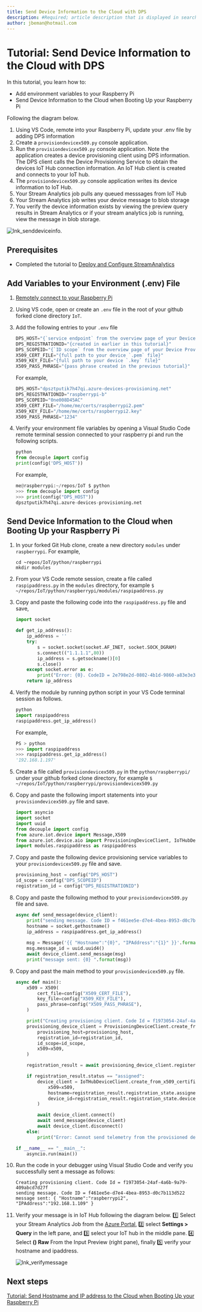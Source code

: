 ```yaml
---
title: Send Device Information to the Cloud with DPS
description: #Required; article description that is displayed in search results. 
author: jbeman@hotmail.com
---
```


# Tutorial: Send Device Information to the Cloud with DPS

In this tutorial, you learn how to:

- Add environment variables to your Raspberry Pi
- Send Device Information to the Cloud when Booting Up your Raspberry Pi

Following the diagram below.

1. Using VS Code, remote into your Raspberry Pi, update your .env file by adding DPS information
1. Create a `provisiondevicex509.py` console application.
1. Run the `provisiondevicex509.py` console application. Note the application creates a device provisioning client using DPS information.  The DPS client calls the Device Provisioning Service to obtain the devices IoT Hub connection information. An IoT Hub client is created and connects to your IoT hub.
1. The `provisiondevicex509.py` console application writes its device information to IoT Hub.
1. Your Stream Analytics job pulls any queued messsages from IoT Hub
1. Your Stream Analytics job writes your device message to blob storage
1. You verify the device information exists by viewing the preview query results in Stream Analytics or if your stream analytics job is running, view the message in blob storage.

![lnk_senddeviceinfo].

## Prerequisites

- Completed the tutorial to [Deploy and Configure StreamAnalytics](tutorial-deploystreamtostorage.md)

## Add Variables to your Environment (.env) File

1. [Remotely connect to your Raspberry Pi](tutorial-rasp-connect.md#set-up-remote-ssh-with-visual-studio-code)
1. Using VS code, open or create an `.env` file in the root of your github forked clone directory `IoT`.
1. Add the following entries to your `.env` file

    ```python
    DPS_HOST="{`service endpoint` from the overview page of your Device Provisioning Service}"
    DPS_REGISTRATIONID="{created in earlier in this tutorial}"
    DPS_SCOPEID="{`ID scope` from the overview page of your Device Provisioning Service}"
    X509_CERT_FILE="{full path to your device `.pem` file}"
    X509_KEY_FILE="{full path to your device `.key` file}"
    X509_PASS_PHRASE="{pass phrase created in the previous tutorial}"
    ```

    For example,

    ```python
    DPS_HOST="dpsztputik7h47qi.azure-devices-provisioning.net"
    DPS_REGISTRATIONID="raspberrypi-b"
    DPS_SCOPEID="0ne008D45AC"
    X509_CERT_FILE="/home/me/certs/raspberrypi2.pem"
    X509_KEY_FILE="/home/me/certs/raspberrypi2.key"
    X509_PASS_PHRASE="1234"

1. Verify your environment file variables by opening a Visual Studio Code remote terminal session connected to your raspberry pi and run the following scripts.

    ```python
    python
    from decouple import config
    print(config('DPS_HOST'))
    ```

    For example,

    ```python
    me@raspberrypi:~/repos/IoT $ python
    >>> from decouple import config
    >>> print(config("DPS_HOST"))
    dpsztputik7h47qi.azure-devices-provisioning.net
    ```

## Send Device Information to the Cloud when Booting Up your Raspberry Pi

1. In your forked Git Hub clone, create a new directory `modules` under `raspberrypi`. For example,

    ```azurecli
    cd ~repos/IoT/python/raspberrypi
    mkdir modules
    ```

1. From your VS Code remote session, create a file called `raspipaddress.py` in the `modules` directory, for example `$ ~/repos/IoT/python/raspberrypi/modules/raspipaddress.py`
1. Copy and paste the following code into the `raspipaddress.py` file and save,

    ```python
    import socket
    
    def get_ip_address():
        ip_address = ''
        try:
            s = socket.socket(socket.AF_INET, socket.SOCK_DGRAM)
            s.connect(("1.1.1.1",80))
            ip_address = s.getsockname()[0]
            s.close()
        except socket.error as e:
            print("Error: {0}. CodeID = 2e798e2d-0802-4b1d-9860-a83e3e35b599".format(e))
        return ip_address
    ```

1. Verify the module by running python script in your VS Code terminal session as follows.

    ```python
    python
    import raspipaddress 
    raspipaddress.get_ip_address()
    ```

    For example,

    ```python
    PS > python
    >>> import raspipaddress 
    >>> raspipaddress.get_ip_address()
    '192.168.1.197'
    ```

1. Create a file called `provisiondevicex509.py` in the `python/raspberrypi/` under your github forked clone directory, for example `$ ~/repos/IoT/python/raspberrypi/provisiondevicex509.py`
1. Copy and paste the following import statements into your `provisiondevicex509.py` file and save.

    ```python
    import asyncio
    import socket
    import uuid
    from decouple import config
    from azure.iot.device import Message,X509
    from azure.iot.device.aio import ProvisioningDeviceClient, IoTHubDeviceClient
    import modules.raspipaddress as raspipaddress
    ```

1. Copy and paste the following device provisioning service variables to your `provisiondevicex509.py` file and save.

    ```python
    provisioning_host = config("DPS_HOST")
    id_scope = config("DPS_SCOPEID")
    registration_id = config("DPS_REGISTRATIONID")
    ```

1. Copy and paste the following method to your `provisiondevicex509.py` file and save.

    ```python
    async def send_message(device_client):
        print("sending message. Code ID = f461ee5e-d7e4-4bea-8953-d0c7b113d522")
        hostname = socket.gethostname()
        ip_address = raspipaddress.get_ip_address()
        
        msg = Message('{{ "Hostname":"{0}", "IPAddress":"{1}" }}'.format(hostname, ip_address) )
        msg.message_id = uuid.uuid4()
        await device_client.send_message(msg)
        print("message sent: {0} ".format(msg))
    ```

1. Copy and past the main method to your `provisiondevicex509.py` file.

    ```python
    async def main():
        x509 = X509(
            cert_file=config("X509_CERT_FILE"),
            key_file=config("X509_KEY_FILE"),
            pass_phrase=config("X509_PASS_PHRASE"),
        )
    
        print("Creating provisioning client. Code Id = f1973054-24af-4a6b-9a79-409abcd7d27f")
        provisioning_device_client = ProvisioningDeviceClient.create_from_x509_certificate(
            provisioning_host=provisioning_host,
            registration_id=registration_id,
            id_scope=id_scope,
            x509=x509,
        )
    
        registration_result = await provisioning_device_client.register()
    
        if registration_result.status == "assigned":
            device_client = IoTHubDeviceClient.create_from_x509_certificate(
                x509=x509,
                hostname=registration_result.registration_state.assigned_hub,
                device_id=registration_result.registration_state.device_id,
            )
    
            await device_client.connect()
            await send_message(device_client)
            await device_client.disconnect()
        else:
            print("Error: Cannot send telemetry from the provisioned device. CodeID = f586eb27-5b36-46fa-ae25-5ffb3ad19efc")
    
    if __name__ == "__main__":
        asyncio.run(main())
    ```

1. Run the code in your debugger using Visual Studio Code and verify you successfully sent a message as follows:

    ```azurecli
    Creating provisioning client. Code Id = f1973054-24af-4a6b-9a79-409abcd7d27f
    sending message. Code ID = f461ee5e-d7e4-4bea-8953-d0c7b113d522
    message sent: { "Hostname":"raspberrypi2", "IPAddress":"192.168.1.109" }
    ```

1. Verify your message is in IoT Hub following the diagram below. 1️⃣ Select your Stream Analytics Job from the [Azure Portal](https://portal.azure.com), 2️⃣ select **Settings > Query** in the left pane, and 3️⃣ select your IoT hub in the middle pane. 4️⃣ Select **() Raw** From the Input Preview (right pane), finally 5️⃣ verify your hostname and ipaddress.

    ![lnk_verifymessage]

## Next steps

[Tutorial: Send Hostname and IP address to the Cloud when Booting Up your Raspberry Pi ](tutorial-rasp-d2cipandhostname.md)

<!--images-->

[lnk_senddeviceinfo]: media/tutorial-dpssenddeviceinfo/senddeviceinfo.png
[lnk_deviceenrollment]: media/tutorial-dpsx509deviceenrollment/downloadpemfile.png
[lnk_verifyenrollment]: media/tutorial-dpsx509deviceenrollment/verifyenrollment.png
[lnk_verifymessage]: media/tutorial-dpssenddeviceinfo/verifymessage.png
